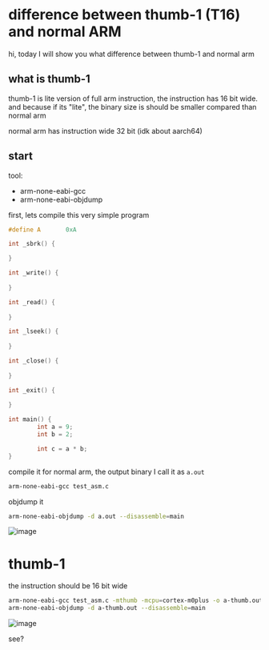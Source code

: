 # difference between thumb-1 (T16) and normal ARM

hi, today I will show you what difference between thumb-1 and normal arm

## what is thumb-1
thumb-1 is lite version of full arm instruction, the instruction has 16 bit wide. and because if its "lite", the binary size is should be smaller compared than normal arm

normal arm has instruction wide 32 bit (idk about aarch64)

## start

tool:

- arm-none-eabi-gcc
- arm-none-eabi-objdump

first, lets compile this very simple program

```c
#define A       0xA

int _sbrk() {

}

int _write() {
        
}

int _read() {
        
}

int _lseek() {
        
}

int _close() {
        
}

int _exit() {
        
}

int main() {
        int a = 9;
        int b = 2;

        int c = a * b;
}

```

compile it for normal arm, the output binary I call it as `a.out`

```sh
arm-none-eabi-gcc test_asm.c
```

objdump it
```sh
arm-none-eabi-objdump -d a.out --disassemble=main
```

![image](/assets/c38e8c412d7bcbe693941611f86723b28fc4a786e84d164de0ca2f1d4ae5b764db556df0eb245afdad4f2d5db66cbfe540ce7a2e1a1e6d06c3780118.png)

# thumb-1
the instruction should be 16 bit wide

```sh
arm-none-eabi-gcc test_asm.c -mthumb -mcpu=cortex-m0plus -o a-thumb.out
arm-none-eabi-objdump -d a-thumb.out --disassemble=main
```

![image](/assets/b04a081419adbabb9ed3f9109f8fea8b1c20b14413955f208d256afbef6ad9ace8712dd8fc5b5b1168effabe0ee4b59a0218443982237179aead52b4.png)

see?